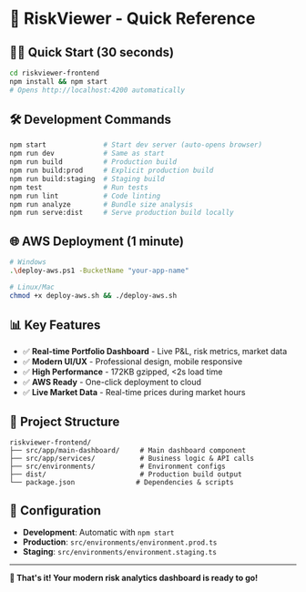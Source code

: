 # 🚀 RiskViewer - Quick Reference

## 🏃‍♂️ **Quick Start** (30 seconds)
```bash
cd riskviewer-frontend
npm install && npm start
# Opens http://localhost:4200 automatically
```

## 🛠️ **Development Commands**
```bash
npm start              # Start dev server (auto-opens browser)
npm run dev            # Same as start
npm run build          # Production build
npm run build:prod     # Explicit production build  
npm run build:staging  # Staging build
npm test               # Run tests
npm run lint           # Code linting
npm run analyze        # Bundle size analysis
npm run serve:dist     # Serve production build locally
```

## 🌐 **AWS Deployment** (1 minute)
```bash
# Windows
.\deploy-aws.ps1 -BucketName "your-app-name"

# Linux/Mac
chmod +x deploy-aws.sh && ./deploy-aws.sh
```

## 📊 **Key Features**
- ✅ **Real-time Portfolio Dashboard** - Live P&L, risk metrics, market data
- ✅ **Modern UI/UX** - Professional design, mobile responsive  
- ✅ **High Performance** - 172KB gzipped, <2s load time
- ✅ **AWS Ready** - One-click deployment to cloud
- ✅ **Live Market Data** - Real-time prices during market hours

## 🎯 **Project Structure**
```
riskviewer-frontend/
├── src/app/main-dashboard/     # Main dashboard component
├── src/app/services/           # Business logic & API calls  
├── src/environments/           # Environment configs
├── dist/                       # Production build output
└── package.json               # Dependencies & scripts
```

## 🔧 **Configuration**
- **Development**: Automatic with `npm start`
- **Production**: `src/environments/environment.prod.ts`
- **Staging**: `src/environments/environment.staging.ts`

---
**🎉 That's it! Your modern risk analytics dashboard is ready to go!**
